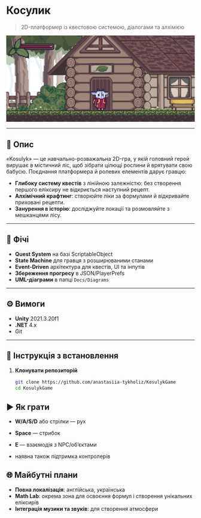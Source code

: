 # Косулик

> 2D-платформер із квестовою системою, діалогами та алхімією

![Скріншот гри](Docs/game_screenshot1.png)

---

## 📖 Опис

«Kosulyk» — це навчально-розважальна 2D-гра, у якій головний герой вирушає в містичний ліс, щоб зібрати цілющі рослини й врятувати свою бабусю. 
Поєднання платформера й ролевих елементів дарує гравцю:

- **Глибоку систему квестів** з лінійною залежністю: без створення першого еліксиру не відкриється наступний рецепт.  
- **Алхімічний крафтинг**: створюйте ліки за формулами й відкривайте приховані рецепти.  
- **Занурення в історію**: досліджуйте локації та розмовляйте з мешканцями лісу.


---

## 🚀 Фічі

- **Quest System** на базі ScriptableObject  
- **State Machine** для гравця з розширюваними станами  
- **Event-Driven** архітектура для квестів, UI та інпутів  
- **Збереження прогресу** в JSON/PlayerPrefs  
- **UML-діаграми** в папці `Docs/Diagrams`

---

## ⚙️ Вимоги

- **Unity** 2021.3.20f1 
- **.NET** 4.x  
- Git   

---

## 💾 Інструкція з встановлення

1. **Клонувати репозиторій**  
   ```bash
   git clone https://github.com/anastasiia-tykholiz/KosulykGame
   cd KosulykGame
	````

## ▶️ Як грати

- **W/A/S/D** або стрілки — рух
- **Space** — стрибок
- **E** — взаємодія з NPC/об’єктами

- наявна також підтримка контролерів


## 🌐 Майбутні плани

- **Повна локалізація**: англійська, українська
- **Math Lab**: окрема зона для освоєння формул і створення унікальних еліксирів
- **Інтеграція музики та звуків**: для створення атмосфери

